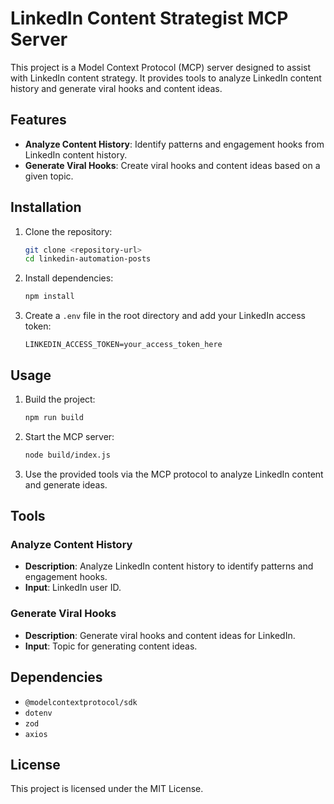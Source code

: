 # LinkedIn Content Strategist MCP Server

This project is a Model Context Protocol (MCP) server designed to assist with LinkedIn content strategy. It provides tools to analyze LinkedIn content history and generate viral hooks and content ideas.

## Features

- **Analyze Content History**: Identify patterns and engagement hooks from LinkedIn content history.
- **Generate Viral Hooks**: Create viral hooks and content ideas based on a given topic.

## Installation

1. Clone the repository:
   ```bash
   git clone <repository-url>
   cd linkedin-automation-posts
   ```

2. Install dependencies:
   ```bash
   npm install
   ```

3. Create a `.env` file in the root directory and add your LinkedIn access token:
   ```env
   LINKEDIN_ACCESS_TOKEN=your_access_token_here
   ```

## Usage

1. Build the project:
   ```bash
   npm run build
   ```

2. Start the MCP server:
   ```bash
   node build/index.js
   ```

3. Use the provided tools via the MCP protocol to analyze LinkedIn content and generate ideas.

## Tools

### Analyze Content History
- **Description**: Analyze LinkedIn content history to identify patterns and engagement hooks.
- **Input**: LinkedIn user ID.

### Generate Viral Hooks
- **Description**: Generate viral hooks and content ideas for LinkedIn.
- **Input**: Topic for generating content ideas.

## Dependencies

- `@modelcontextprotocol/sdk`
- `dotenv`
- `zod`
- `axios`

## License

This project is licensed under the MIT License.